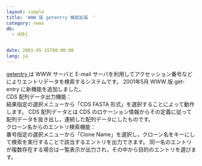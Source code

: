 ```yaml
---
layout: simple
title: 'WWW 版 getentry 機能拡張　'
category: news
db:
  - ddbj


date: 2001-05-15T00:00:00
lang: ja
---
```


<a href="http://getentry.ddbj.nig.ac.jp/top-j.html">getentry </a>は WWW サーバと E-mail サーバを利用してアクセッション番号などによりエントリデータを検索するシステムです。 2001年5月 WWW 版 get-entry に新機能を追加しました。<br>CDS 配列データ出力機能：<br>結果指定の選択メニューから「CDS FASTA 形式」を選択することによって動作します。 CDS 配列データとは CDS のロケーション情報からその定義に従って配列データを抜き出し，連続した配列データにしたものです。<br>クローン名からのエントリ検索機能：<br>番号指定の選択メニューから「Clone Name」を選択し，クローン名をキーにして検索を実行することで該当するエントリを出力できます。 同一名のエントリが複数存在する場合は一覧表示が出力され，その中から目的のエントリを選びます。
